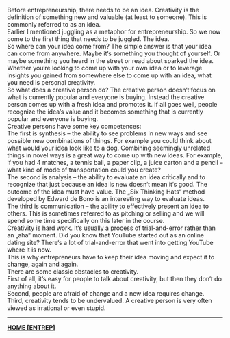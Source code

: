 Before entrepreneurship, there needs to be an idea. Creativity is the definition of something new and valuable (at least to someone). This is commonly referred to as an idea.  
Earlier I mentioned juggling as a metaphor for entrepreneurship. So we now come to the first thing that needs to be juggled. The idea.  
So where can your idea come from? The simple answer is that your idea can come from anywhere. Maybe it‘s something you thought of yourself. Or maybe something you heard in the street or read about sparked the idea.  
Whether you‘re looking to come up with your own idea or to leverage insights you gained from somewhere else to come up with an idea, what you need is personal creativity.  
So what does a creative person do? The creative person doesn‘t focus on what is currently popular and everyone is buying. Instead the creative person comes up with a fresh idea and promotes it. If all goes well, people recognize the idea‘s value and it becomes something that is currently popular and everyone is buying.  
Creative persons have some key competences:  
The first is synthesis – the ability to see problems in new ways and see possible new combinations of things. For example you could think about what would your idea look like to a dog. Combining seemingly unrelated things in novel ways is a great way to come up with new ideas. For example, if you had 4 matches, a tennis ball, a paper clip, a juice carton and a pencil – what kind of mode of transportation could you create?  
The second is analysis – the ability to evaluate an idea critically and to recognize that just because an idea is new doesn‘t mean it‘s good. The outcome of the idea must have value. The „Six Thinking Hats“ method developed by Edward de Bono is an interesting way to evaluate ideas.  
The third is communication – the ability to effectively present an idea to others. This is sometimes referred to as pitching or selling and we will spend some time specifically on this later in the course.  
Creativity is hard work. It‘s usually a process of trial-and-error rather than an „aha“ moment. Did you know that YouTube started out as an online dating site? There‘s a lot of trial-and-error that went into getting YouTube where it is now.  
This is why entrepreneurs have to keep their idea moving and expect it to change, again and again.  
There are some classic obstacles to creativity.  
First of all, it‘s easy for people to talk about creativity, but then they don‘t do anything about it.  
Second, people are afraid of change and a new idea requires change.  
Third, creativity tends to be undervalued. A creative person is very often viewed as irrational or even stupid.

---
**[HOME [ENTREP]](ENTREP101.md)**
